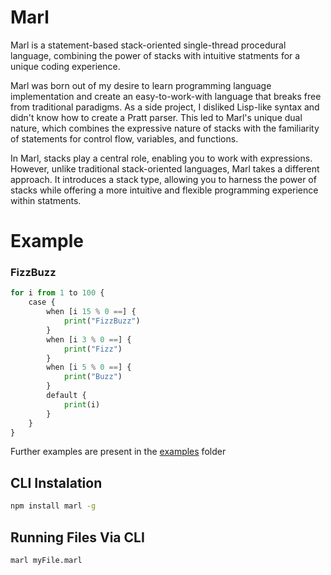 # Marl

Marl is a statement-based stack-oriented single-thread procedural language, combining the power of stacks with intuitive statments for a unique coding experience.

Marl was born out of my desire to learn programming language implementation and create an easy-to-work-with language that breaks free from traditional paradigms. As a side project, I disliked Lisp-like syntax and didn't know how to create a Pratt parser. This led to Marl's unique dual nature, which combines the expressive nature of stacks with the familiarity of statements for control flow, variables, and functions.

In Marl, stacks play a central role, enabling you to work with expressions. However, unlike traditional stack-oriented languages, Marl takes a different approach. It introduces a stack type, allowing you to harness the power of stacks while offering a more intuitive and flexible programming experience within statments.

# Example
### FizzBuzz
```python
for i from 1 to 100 {
    case {
        when [i 15 % 0 ==] {
            print("FizzBuzz")
        }
        when [i 3 % 0 ==] {
            print("Fizz")
        }
        when [i 5 % 0 ==] {
            print("Buzz")
        }
        default {
            print(i)
        }
    }
}
```
Further examples are present in the [examples](/examples/) folder



## CLI Instalation
```bash
npm install marl -g
```

## Running Files Via CLI
```bash
marl myFile.marl
```